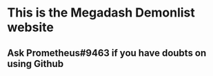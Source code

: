 # This is the Megadash Demonlist website

## Ask Prometheus#9463 if you have doubts on using Github
